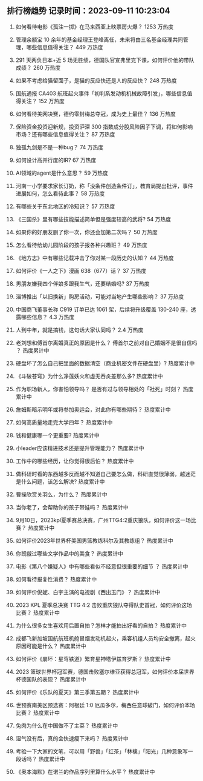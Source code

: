 
## 排行榜趋势 记录时间：2023-09-11 10:23:04
  
  1. 如何看待电影《孤注一掷》在马来西亚上映票房火爆？ 1253 万热度
    
  2. 管理余额宝 10 余年的基金经理王登峰离任，未来将由三名基金经理共同管理，哪些信息值得关注？ 449 万热度
    
  3. 291 天两负日本+近 5 场无胜绩，德国队官宣弗里克下课，如何评价他的带队成绩？ 260 万热度
    
  4. 如果不考虑给猫留面子，是猫的反应快还是人的反应快？ 248 万热度
    
  5. 国航通报 CA403 航班起火事件「初判系发动机机械故障引发」，哪些信息值得关注？ 152 万热度
    
  6. 如何看待美网决赛，德约零封梅总夺冠，成为史上最佳？ 136 万热度
    
  7. 保险资金投资迎新规，投资沪深 300 指数成分股风险因子下调，将如何影响市场？还有哪些信息值得关注？ 87 万热度
    
  8. 独孤九剑是不是一种bug？ 74 万热度
    
  9. 如何设计高并行度的IR? 67 万热度
    
  10. AI领域的agent是什么意思？ 59 万热度
    
  11. 河南一小学要求家长订奶，称「没条件创造条件订」，教育局提出批评，事件进展如何，怎么看待此事？ 58 万热度
    
  12. 有哪些关于东北地区的冷知识？ 57 万热度
    
  13. 《三国杀》里有哪些技能描述简单但是强度较高的武将? 54 万热度
    
  14. 如果你的好朋友删了你一次，你还会加第二次吗？ 50 万热度
    
  15. 怎么看待给幼儿园阶段的孩子报各种兴趣班？ 49 万热度
    
  16. 《地方志》中有哪些记载冲击了你对某一段历史的认知？ 44 万热度
    
  17. 如何评价《一人之下》漫画 638（677）话？ 37 万热度
    
  18. 男朋友嫌我四个伴娘多跟我生气，还要结婚吗? 37 万热度
    
  19. 淄博推出「以旧换新」购房活动，可能对当地产生哪些影响？ 37 万热度
    
  20. 中国商飞董事长称 C919 订单已达 1061 架，后续将升级覆盖 130-240 座，透露哪些信息？ 4.3 万热度
    
  21. 人到中年，就是搞钱，这句话大家认同吗？ 2.4 万热度
    
  22. 老刘想和傅首尔离婚真正的原因是什么？ 傅首尔之前对自己婚姻不是很自信吗 ？ 热度累计中
    
  23. 硬盘坏了怎么自己把里面的数据清空（商业机密文件在硬盘里）? 热度累计中
    
  24. 《斗破苍穹》为什么净莲妖火和虚无吞炎差那么多? 热度累计中
    
  25. 作为职场新人，你害怕领导吗？ 是否有过与领导相处的「社死」时刻？ 热度累计中
    
  26. 詹姆斯暗示明年或将参加奥运会，对此你有哪些期待？ 热度累计中
    
  27. 如何高质量地走完大学四年？ 热度累计中
    
  28. 钱和健康哪一个更重要? 热度累计中
    
  29. 小leader应该精进技术还是提升管理能力？ 热度累计中
    
  30. 工作中的哪些经历，让你觉得很后怕？ 热度累计中
    
  31. 做科研时看的东西越多反而越不知道自己要怎么做，科研直觉很薄弱，越迷茫是什么问题，该怎么解决? 热度累计中
    
  32. 曹操欣赏关羽么，为什么？ 热度累计中
    
  33. 当你老了，会帮助你的孩子带娃吗？ 热度累计中
    
  34. 9月10日，2023kpl夏季赛总决赛，广州TTG4:2重庆狼队，如何评价这一场比赛？ 热度累计中
    
  35. 如何评价2023年世界杯美国男篮教练科尔及其教练组？ 热度累计中
    
  36. 你觊觎过哪些文学作品中的美食？ 热度累计中
    
  37. 电影《第八个嫌疑人》中有哪些看似不经意但很重要的细节 ？ 热度累计中
    
  38. 如何看待报复性消费？ 热度累计中
    
  39. 如何评价倪妮、白宇主演的电视剧《西出玉门》？ 热度累计中
    
  40. 2023 KPL 夏季总决赛 TTG 4:2 击败重庆狼队夺得队史首冠，如何评价这场比赛？ 热度累计中
    
  41. 为什么很多女生喜欢用后置自拍？怎样才能拍出好看的自拍？ 热度累计中
    
  42. 成都飞新加坡国航航班机舱冒烟发动机起火，乘客机组人员均安全撤离，起火原因可能是什么？ 热度累计中
    
  43. 如何评价《崩坏：星穹铁道》繁育星神塔伊兹育罗斯？ 热度累计中
    
  44. 2023 篮球世界杯冠军赛，德国击败塞尔维亚获得总冠军，如何评价本届世界杯德国队的表现？ 热度累计中
    
  45. 如何评价《乐队的夏天》第三季第五期？ 热度累计中
    
  46. 世预赛南美区预选赛：阿根廷 1:0 厄瓜多尔，梅西任意球破门，如何评价本场比赛？ 热度累计中
    
  47. 兔肉为什么在中国做不了主菜？ 热度累计中
    
  48. 湿气没有后，真的会快速瘦下来吗？ 热度累计中
    
  49. 考验一下大家的文笔，可以用「野兽」「红茶」「林檎」「阳光」几种意象写一段话吗？ 热度累计中
    
  50. 《奥本海默》在诺兰的作品序列里算什么水平？ 热度累计中
    
